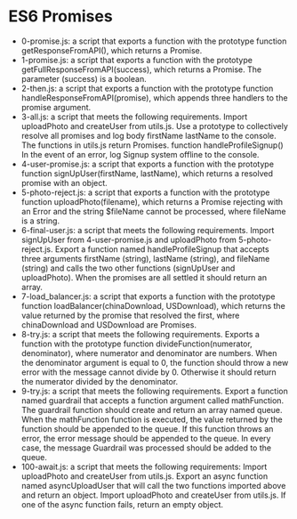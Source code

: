 # ES6 Promises

- 0-promise.js: a script that exports a function with the prototype function getResponseFromAPI(), which returns a Promise.
- 1-promise.js: a script that exports a function with the prototype getFullResponseFromAPI(success), which returns a Promise. The parameter (success) is a boolean.
- 2-then.js:  a script that exports a function with the prototype function handleResponseFromAPI(promise), which appends three handlers to the promise argument.
- 3-all.js: a script that meets the following requirements.
Import uploadPhoto and createUser from utils.js.
Use a prototype to collectively resolve all promises and log body firstName lastName to the console. The functions in utils.js return Promises.
function handleProfileSignup()
In the event of an error, log Signup system offline to the console.
- 4-user-promise.js: a script that exports a function with the prototype function signUpUser(firstName, lastName), which returns a resolved promise with an object.
- 5-photo-reject.js: a script that exports a function with the prototype function uploadPhoto(filename), which returns a Promise rejecting with an Error and the string $fileName cannot be processed, where fileName is a string.
- 6-final-user.js: a script that meets the following requirements.
Import signUpUser from 4-user-promise.js and uploadPhoto from 5-photo-reject.js.
Export a function named handleProfileSignup that accepts three arguments firstName (string), lastName (string), and fileName (string) and calls the two other functions (signUpUser and uploadPhoto).
When the promises are all settled it should return an array.
- 7-load_balancer.js: a script that exports a function with the prototype function loadBalancer(chinaDownload, USDownload), which returns the value returned by the promise that resolved the first, where chinaDownload and USDownload are Promises.
- 8-try.js: a script that meets the following requirements.
Exports a function with the prototype function divideFunction(numerator, denominator), where numerator and denominator are numbers. When the denominator argument is equal to 0, the function should throw a new error with the message cannot divide by 0. Otherwise it should return the numerator divided by the denominator.
- 9-try.js: a script that meets the following requirements.
Export a function named guardrail that accepts a function argument called mathFunction.
The guardrail function should create and return an array named queue.
When the mathFunction function is executed, the value returned by the function should be appended to the queue. If this function throws an error, the error message should be appended to the queue.
In every case, the message Guardrail was processed should be added to the queue.
- 100-await.js: a script that meets the following requirements:
Import uploadPhoto and createUser from utils.js.
Export an async function named asyncUploadUser that will call the two functions imported above and return an object.
Import uploadPhoto and createUser from utils.js.
If one of the async function fails, return an empty object.
